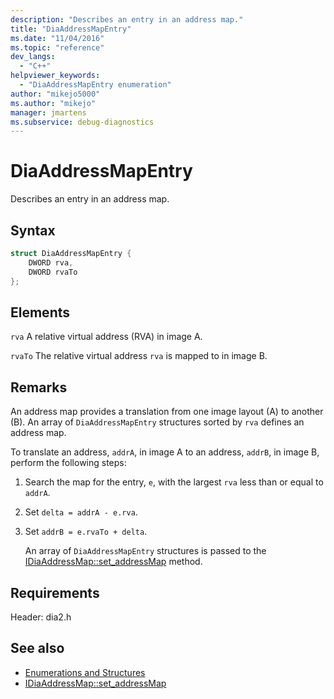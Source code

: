 ```yaml
---
description: "Describes an entry in an address map."
title: "DiaAddressMapEntry"
ms.date: "11/04/2016"
ms.topic: "reference"
dev_langs:
  - "C++"
helpviewer_keywords:
  - "DiaAddressMapEntry enumeration"
author: "mikejo5000"
ms.author: "mikejo"
manager: jmartens
ms.subservice: debug-diagnostics
---
```

# DiaAddressMapEntry

Describes an entry in an address map.

## Syntax

```C++
struct DiaAddressMapEntry {
    DWORD rva,
    DWORD rvaTo
};
```

## Elements
`rva`
A relative virtual address (RVA) in image A.

`rvaTo`
The relative virtual address `rva` is mapped to in image B.

## Remarks
An address map provides a translation from one image layout (A) to another (B). An array of `DiaAddressMapEntry` structures sorted by `rva` defines an address map.

To translate an address, `addrA`, in image A to an address, `addrB`, in image B, perform the following steps:

1. Search the map for the entry, `e`, with the largest `rva` less than or equal to `addrA`.

2. Set `delta = addrA - e.rva`.

3. Set `addrB = e.rvaTo + delta`.

    An array of `DiaAddressMapEntry` structures is passed to the [IDiaAddressMap::set_addressMap](../../debugger/debug-interface-access/idiaaddressmap-set-addressmap.md) method.

## Requirements
Header: dia2.h

## See also
- [Enumerations and Structures](../../debugger/debug-interface-access/enumerations-and-structures.md)
- [IDiaAddressMap::set_addressMap](../../debugger/debug-interface-access/idiaaddressmap-set-addressmap.md)
